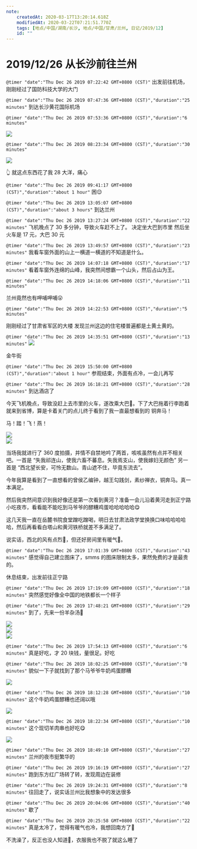 ```yaml
---
note:
    createdAt: 2020-03-17T13:20:14.618Z
    modifiedAt: 2020-03-22T07:21:51.770Z
    tags: [地点/中国/湖南/长沙, 地点/中国/甘肃/兰州, 日记/2019/12]
    id: ""
---
```

# 2019/12/26 从长沙前往兰州

`@timer "date":"Thu Dec 26 2019 07:22:42 GMT+0800 (CST)"`
出发前往机场，刚刚经过了国防科技大学的大门

`@timer "date":"Thu Dec 26 2019 07:47:36 GMT+0800 (CST)","duration":"25 minutes"`
到达长沙黄花国际机场

`@timer "date":"Thu Dec 26 2019 07:53:36 GMT+0800 (CST)","duration":"6 minutes"`

![](https://i.loli.net/2019/12/26/7qcNJtDH6w2M1Vz.jpg)  

`@timer "date":"Thu Dec 26 2019 08:23:34 GMT+0800 (CST)","duration":"30 minutes"`

![](https://i.loli.net/2019/12/26/5dskhfYcLpuXA9l.jpg) 

:point_up_2: 就这点东西花了我 28 大洋，痛心

`@timer "date":"Thu Dec 26 2019 09:41:17 GMT+0800 (CST)","duration":"about 1 hour"`
困:relieved:

`@timer "date":"Thu Dec 26 2019 13:05:07 GMT+0800 (CST)","duration":"about 3 hours"`
到达兰州

`@timer "date":"Thu Dec 26 2019 13:27:24 GMT+0800 (CST)","duration":"22 minutes"`
飞机晚点了 30 多分钟，导致火车赶不上了。
决定坐大巴到市里
然后坐火车是 17 元，大巴 30 元

`@timer "date":"Thu Dec 26 2019 13:49:57 GMT+0800 (CST)","duration":"23 minutes"`
我看车窗外面的山上一横道一横道的不知道是什么。

`@timer "date":"Thu Dec 26 2019 14:07:18 GMT+0800 (CST)","duration":"17 minutes"`
看着车窗外连绵的山峰，我突然间想霸一个山头，然后占山为王。

`@timer "date":"Thu Dec 26 2019 14:18:06 GMT+0800 (CST)","duration":"11 minutes"`

兰州竟然也有呷哺呷哺:open_mouth:

`@timer "date":"Thu Dec 26 2019 14:22:53 GMT+0800 (CST)","duration":"5 minutes"`

刚刚经过了甘肃省军区的大楼
发现兰州这边的住宅楼普遍都是土黄土黄的。

`@timer "date":"Thu Dec 26 2019 14:35:51 GMT+0800 (CST)","duration":"13 minutes"`
![](https://i.loli.net/2019/12/26/1m2G9M8UHvPc7ze.jpg)  

金牛街

`@timer "date":"Thu Dec 26 2019 15:50:00 GMT+0800 (CST)","duration":"about 1 hour"`
参观结束，外面有点冷，一会儿再写

`@timer "date":"Thu Dec 26 2019 16:18:21 GMT+0800 (CST)","duration":"28 minutes"`
到达酒店了

今天飞机晚点，导致没赶上去市里的火车，遂改乘大巴:bus:。下了大巴拖着行李跑着就来到省博，算是卡着关门的点儿终于看到了我一直最想看到的 铜奔马！

马！踏！飞！燕！

![](https://i.loli.net/2019/12/26/xojwyIWFHuTCQdU.jpg)  
![](https://i.loli.net/2019/12/26/y65xwzW74tYREDI.jpg)  

当场我就进行了 360 度拍摄，并情不自禁地吟了两首，咳咳虽然有点并不相关吧。一首是 “失我祁连山，使我六畜不蕃息。失我焉支山，使我嫁妇无颜色”
另一首是 “西北望长安，可怜无数山。青山遮不住，毕竟东流去”。

今年我算是看到了一直想看的曾侯乙编钟，越王勾践剑，素纱禅衣，铜奔马。真一本满足。

然后我突然间意识到我好像还是第一次看到黄河？准备一会儿沿着黄河走到正宁路小吃夜市，看看能不能吃到马爷爷的醪糟鸡蛋哈哈哈哈哈:yum:

这几天我一直在岳麓书院食堂蹭吃蹭喝，明日去甘肃法政学堂换换口味哈哈哈哈哈，然后再看看白塔山和黄河铁桥就差不多满足了。

说实话，西北的风有点烈:new_moon_with_face:，但还好房间里有暖气:full_moon_with_face:。

`@timer "date":"Thu Dec 26 2019 17:01:39 GMT+0800 (CST)","duration":"43 minutes"`
感觉得自己建立图床了，smms 的图床限制太多，果然免费的才是最贵的。

休息结束，出发前往正宁路

`@timer "date":"Thu Dec 26 2019 17:19:09 GMT+0800 (CST)","duration":"18 minutes"`
突然感觉好像全中国的地铁都长一个样子

`@timer "date":"Thu Dec 26 2019 17:48:21 GMT+0800 (CST)","duration":"29 minutes"`
到了，先来一份羊杂汤:full_moon_with_face:

![](https://i.loli.net/2019/12/26/65DCB3r248LERIb.jpg)  
![](https://i.loli.net/2019/12/26/6KPNbmF41xZOMyW.jpg)  
![](https://i.loli.net/2019/12/26/aTqUV5RSWQNEutL.jpg)  


`@timer "date":"Thu Dec 26 2019 17:54:13 GMT+0800 (CST)","duration":"6 minutes"`
真是好吃，才 20 块钱，量很足。好吃

`@timer "date":"Thu Dec 26 2019 18:02:25 GMT+0800 (CST)","duration":"8 minutes"`
貌似一下子就找到了那个马爷爷牛奶鸡蛋醪糟

![](https://i.loli.net/2019/12/26/xKecNGMVkp1TvDI.jpg)  

`@timer "date":"Thu Dec 26 2019 18:12:28 GMT+0800 (CST)","duration":"10 minutes"`
这个牛奶鸡蛋醪糟也还阔以哦

![](https://i.loli.net/2019/12/26/SmtMbrOjqdWfTvA.jpg)  

`@timer "date":"Thu Dec 26 2019 18:22:34 GMT+0800 (CST)","duration":"10 minutes"`
这个现切羊肉串也好吃:yum:

![](https://i.loli.net/2019/12/26/w7mOc1uVNtQjeyL.jpg)  


`@timer "date":"Thu Dec 26 2019 18:49:10 GMT+0800 (CST)","duration":"27 minutes"`
兰州的夜市挺繁华的

`@timer "date":"Thu Dec 26 2019 19:16:19 GMT+0800 (CST)","duration":"27 minutes"`
跑到东方红广场转了转，发现周边在装修

`@timer "date":"Thu Dec 26 2019 19:24:31 GMT+0800 (CST)","duration":"8 minutes"`
往回走了，说实话兰州比我想象中的发达很多

`@timer "date":"Thu Dec 26 2019 20:04:06 GMT+0800 (CST)","duration":"40 minutes"`
歇了

`@timer "date":"Thu Dec 26 2019 20:25:58 GMT+0800 (CST)","duration":"22 minutes"`
真是太冷了，觉得有暖气也冷，我想回南方了:new_moon_with_face:

不洗澡了，反正也没人知道:full_moon_with_face:，衣服我也不脱了就这么睡了

